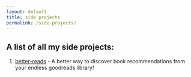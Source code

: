 ```yaml
---
layout: default
title: side projects
permalink: /side-projects/
---
```


## A list of all my side projects:

1. <a href="https://better-reads.akshaychugh.xyz/" target="_blank" rel="noopener noreferrer">better-reads</a> - A better way to discover book recommendations from your endless goodreads library!